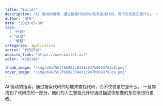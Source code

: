 ```yaml
---
title: "Buildt"
description: "AI 驱动的搜索，通过搜索代码的功能来查找代码，而不仅仅是它是什么。 一旦你找到了代码库的一部分，他们的人工智能允许你通"
author: "瑞东"
date: "2023-03-30"
tags:
  - "代码"
  - "开发"
  - "编程"
categories: application
series: "代码开发"
website_link: "https://www.buildt.ai/"
color: "#292148"

thumb_image: "/img/d8e7562f6b923c84313947b0693785c8.png"
cover_image: "/img/d8e7562f6b923c84313947b0693785c8.png"
---
```


AI 驱动的搜索，通过搜索代码的功能来查找代码，而不仅仅是它是什么。 一旦你找到了代码库的一部分，他们的人工智能允许你通过描述你想要的东西来进行更改。